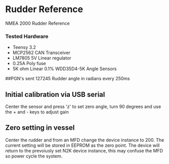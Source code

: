 # Rudder Reference
NMEA 2000 Rudder Reference

### Tested Hardware
- Teensy 3.2
- MCP2562 CAN Transceiver
- LM7805 5V Linear regulator
- 0.25A Poly fuse
- 5K ohm Linear 0.1% WDD35D4-5K Angle Sensors

##PGN's sent 
127245 Rudder angle in radians every 250ms

## Initial calibration via USB serial
Center the sensor and press 'z' to set zero angle, turn 90 degrees and use the + and - keys to adjust gain

## Zero setting in vessel
Center the rudder and from an MFD change the device instance to 200.
The current setting will be stored in EEPROM as the zero point.
The device will return to the prevoiusly set N2K device instance, this may confuse the MFD so power cycle the system.

